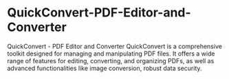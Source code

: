 # QuickConvert-PDF-Editor-and-Converter
QuickConvert - PDF Editor and Converter QuickConvert is a comprehensive toolkit designed for managing and manipulating PDF files. It offers a wide range of features for editing, converting, and organizing PDFs, as well as advanced functionalities like image conversion, robust data security.

